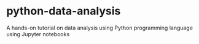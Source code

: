 # python-data-analysis
A hands-on tutorial on data analysis using Python programming language using Jupyter notebooks
